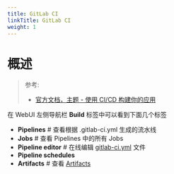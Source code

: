 ```yaml
---
title: GitLab CI
linkTitle: GitLab CI
weight: 1
---
```


# 概述

> 参考:
>
> - [官方文档，主题 - 使用 CI/CD 构建你的应用](https://docs.gitlab.com/ee/topics/build_your_application.html)

在 WebUI 左侧导航栏 **Build** 标签中可以看到下面几个标签

- **Pipelines** # 查看根据 .gitlab-ci.yml 生成的流水线
- **Jobs** # 查看 Pipelines 中的所有 Jobs
- **Pipeline editor** # 在线编辑 [gitlab-ci.yml](/docs/2.编程/Programming%20tools/SCM/GitLab/GitLab%20CI/gitlab-ci.yml.md) 文件
- **Pipeline schedules**
- **Artifacts** # 查看 [Artifacts](/docs/2.编程/Programming%20tools/SCM/GitLab/GitLab%20CI/Artifacts.md)
